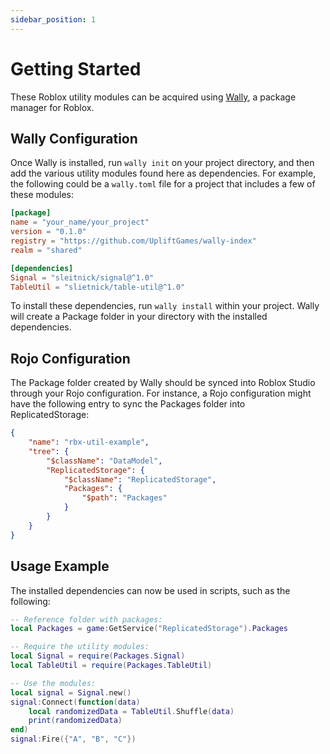 ```yaml
---
sidebar_position: 1
---
```


# Getting Started

These Roblox utility modules can be acquired using [Wally](https://wally.run/), a package manager for Roblox.

## Wally Configuration
Once Wally is installed, run `wally init` on your project directory, and then add the various utility modules found here as dependencies. For example, the following could be a `wally.toml` file for a project that includes a few of these modules:
```toml
[package]
name = "your_name/your_project"
version = "0.1.0"
registry = "https://github.com/UpliftGames/wally-index"
realm = "shared"

[dependencies]
Signal = "sleitnick/signal@^1.0"
TableUtil = "slietnick/table-util@^1.0"
```

To install these dependencies, run `wally install` within your project. Wally will create a Package folder in your directory with the installed dependencies.

## Rojo Configuration
The Package folder created by Wally should be synced into Roblox Studio through your Rojo configuration. For instance, a Rojo configuration might have the following entry to sync the Packages folder into ReplicatedStorage:
```json
{
	"name": "rbx-util-example",
	"tree": {
		"$className": "DataModel",
		"ReplicatedStorage": {
			"$className": "ReplicatedStorage",
			"Packages": {
				"$path": "Packages"
			}
		}
	}
}
```

## Usage Example
The installed dependencies can now be used in scripts, such as the following:
```lua
-- Reference folder with packages:
local Packages = game:GetService("ReplicatedStorage").Packages

-- Require the utility modules:
local Signal = require(Packages.Signal)
local TableUtil = require(Packages.TableUtil)

-- Use the modules:
local signal = Signal.new()
signal:Connect(function(data)
	local randomizedData = TableUtil.Shuffle(data)
	print(randomizedData)
end)
signal:Fire({"A", "B", "C"})
```
